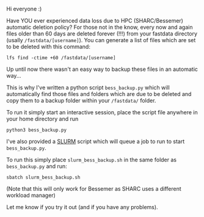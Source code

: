 Hi everyone :)

Have YOU ever experienced data loss due to HPC (SHARC/Bessemer) automatic deletion policy?
For those not in the know, every now and again files older than 60 days are deleted forever (!!!) from 
your fastdata directory (usally `/fastdata/[username]`). You can generate a list of files which are set to be deleted with this command:
```
lfs find -ctime +60 /fastdata/[username]
```
Up until now there wasn't an easy way to backup these files in an automatic way...

This is why I've written a python script  `bess_backup.py` which will automatically find those files and folders which are due to be deleted and copy them to a backup folder within your `/fastdata/` folder. 

To run it simply start an interactive session, place the script file anywhere in your home directory and run
```
python3 bess_backup.py
```
I've also provided a [SLURM](https://docs.hpc.shef.ac.uk/en/latest/hpc/scheduler/index.html#job-submission-control-on-bessemer) script which will queue a job to run to start `bess_backup.py`.

To run this simply place `slurm_bess_backup.sh` in the same folder as `bess_backup.py` and run:
```
sbatch slurm_bess_backup.sh
```
(Note that this will only work for Bessemer as SHARC uses a different workload manager) 

Let me know if you try it out (and if you have any problems).